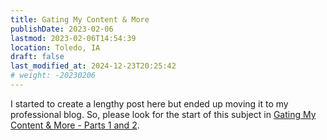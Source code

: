 ```yaml
---
title: Gating My Content & More
publishDate: 2023-02-06
lastmod: 2023-02-06T14:54:39
location: Toledo, IA
draft: false
last_modified_at: 2024-12-23T20:25:42
# weight: -20230206
---
```

I started to create a lengthy post here but ended up moving it to my professional blog.  So, please look for the start of this subject in [Gating My Content & More - Parts 1 and 2](https://static.grinnell.edu/dlad-blog/posts/139-gating-my-content-and-more/).

